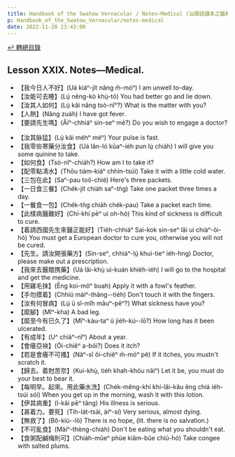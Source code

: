 ```yaml
---
title: Handbook of the Swatow Vernacular / Notes—Medical (汕頭話讀本之醫藥(補))
p: Handbook_of_the_Swatow_Vernacular/notes-medical
date: 2022-11-20 23:43:00
---
```


[↩️ 轉總目錄](/Handbook_of_the_Swatow_Vernacular)

## Lesson XXIX. Notes—Medical.

* 【我今日人不好】(Uá kiáⁿ-jít nâng m̄-móⁿ) I am unwell to-day.
* 【汝能可去睡】(Lṳ́ nêng-kò khṳ̀-tó) You had better go and lie down.
* 【汝其人如何】(Lṳ́ kâi nâng tsò-nîⁿ?) What is the matter with you?
* 【人熱】(Nâng zuáh) I have got fever.
* 【要請先生嗎】(Âiⁿ-chhiáⁿ sin-seⁿ mē?) Do you wish to engage a doctor?
<!--more-->
* 【汝其脉猛】(Lṳ́ kâi méhⁿ méⁿ) Your pulse is fast.
* 【我零些寒藥分汝食】(Uá lân-ló kûaⁿ-iéh pun lṳ́ chiáh) I will give you some quinine to take.
* 【如何食】(Tsò-nîⁿ-chiáh?) How am I to take it?
* 【配零點凊水】(Thōu tiám-kiáⁿ chhìn-tsúi) Take it with a little cold water.
* 【三包在此】(Saⁿ-pau toõ-chié) Here's three packets.
* 【一日食三餐】(Chék-jít chiáh saⁿ-tǹg) Take one packet three times a day.
* 【一餐食一包】(Chék-tǹg chiáh chék-pau) Take a packet each time.
* 【此樣病醫難好】(Chí-khí pēⁿ ui oh-hó) This kind of sickness is difficult to cure.
* 【着請西國先生來醫正能好】(Tiéh-chhiáⁿ Sai-kok sin-seⁿ lâi ui chiàⁿ-õi-hó) You must get a European doctor to cure you, otherwise you will not be cured.
* 【先生。請汝開張藥方】(Sin-seⁿ, chhiáⁿ-lṳ́ khui-tieⁿ iéh-hng) Doctor, please make out a prescription.
* 【我來去醫館携藥】(Uá lâi-khṳ̀ ui-kuán khiéh-iéh) I will go to the hospital and get the medicine.
* 【用雞毛抹】(Ēng koi-môⁿ buah) Apply it with a fowl's feather.
* 【手勿摸着】(Chhiú màiⁿ-thãng--tiéh) Don't touch it with the fingers.
* 【汝有何冒病】(Lṳ́ ũ sĩ-mîh mâuⁿ-pēⁿ?) What sickness have you?
* 【縻腳】(Mîⁿ-kha) A bad leg.
* 【縻至今有巳久了】(Mîⁿ-kàu-taⁿ ũ jiéh-kú--lō?) How long has it been ulcerated.
* 【有成年】(U^ chiâⁿ-nîⁿ) About a year.
* 【會癢亞袂】(Ōi-chiẽⁿ a-bõi?) Does it itch?
* 【若是會癢不可搔】(Nãⁿ-sĩ õi-chiẽⁿ m̄-móⁿ pê) If it itches, you mustn't scratch it.
* 【歸去。着尅苦奈】(Kui-khṳ̀, tiéh khah-khóu nãiⁿ) Let it be, you must do your best to bear it.
* 【每明早。起來。用此藥水洗】(Chék-mêng-khí khí-lâi-kâu ēng chiá iéh-tsúi sói) When you get up in the morning, wash it with this lotion.
* 【伊其病重】(I-kâi pēⁿ tãng) His illness is serious.
* 【甚着力。要死】(Tih-lát-tsãi, àiⁿ-sí) Very serious, almost dying.
* 【無救了】(Bô-kiù--lō) There is no hope, (lit. there is no salvation.)
* 【不可亂食】(Màiⁿ-thèng-chiáh) Don't be eating what you shouldn't eat.
* 【食粥配鹹梅則可】(Chiáh-mûeⁿ phùe kiâm-bûe chiũ-hó) Take congee with salted plums.
